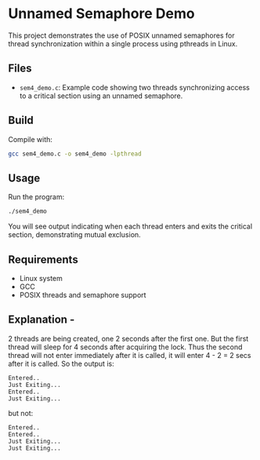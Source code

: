 # Unnamed Semaphore Demo

This project demonstrates the use of POSIX unnamed semaphores for thread synchronization within a single process using pthreads in Linux.

## Files

- `sem4_demo.c`: Example code showing two threads synchronizing access to a critical section using an unnamed semaphore.

## Build

Compile with:

```sh
gcc sem4_demo.c -o sem4_demo -lpthread
```

## Usage

Run the program:

```sh
./sem4_demo
```

You will see output indicating when each thread enters and exits the critical section, demonstrating mutual exclusion.

## Requirements

- Linux system
- GCC
- POSIX threads and semaphore support

## Explanation -

2 threads are being created, one 2 seconds after the first one. But the first thread will sleep for 4 seconds after acquiring the lock.
Thus the second thread will not enter immediately after it is called, it will enter 4 - 2 = 2 secs after it is called. So the output is:

```
Entered..
Just Exiting...
Entered..
Just Exiting...
```

but not:

```
Entered..
Entered..
Just Exiting...
Just Exiting...
```